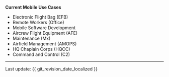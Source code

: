 **Current Mobile Use Cases**

  * Electronic Flight Bag (EFB)  
  * Remote Workers (Office)  
  * Mobile Software Development  
  * Aircrew Flight Equipment (AFE)
  * Maintenance (Mx)  
  * Airfield Management (AMOPS)
  * HQ Chaplain Corps (HQCC)
  * Command and Control (C2)

---

Last update: {{ git_revision_date_localized }}